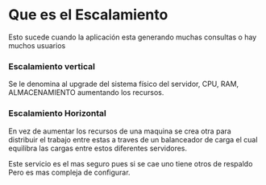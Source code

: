 # Que es el Escalamiento

Esto sucede cuando la aplicación esta generando muchas consultas o hay muchos usuarios

### Escalamiento vertical

Se le denomina al upgrade del sistema físico del servidor, CPU, RAM, ALMACENAMIENTO aumentando los recursos.

### Escalamiento Horizontal

En vez de aumentar los recursos de una maquina se crea otra para distribuir el trabajo entre estas a traves de un balanceador de carga el cual equilibra las cargas entre estos diferentes servidores.

Este servicio es el mas seguro pues si se cae uno tiene otros de respaldo Pero es mas compleja de configurar.

